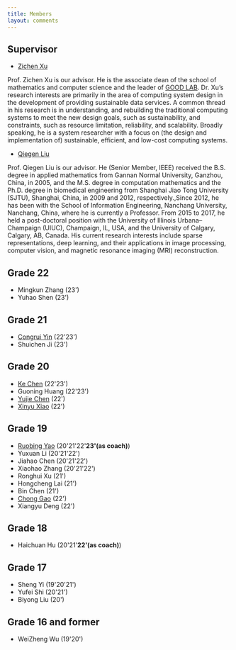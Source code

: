 ```yaml
---
title: Members
layout: comments
---
```


## Supervisor

- [Zichen Xu](https://good.ncu.edu.cn/Pages/Professor.html)

Prof. Zichen Xu is our advisor. He is the associate dean of the school of mathematics and computer science and the leader of [GOOD LAB](https://good.ncu.edu.cn/). Dr. Xu’s research interests are primarily in the area of computing system design in the development of providing sustainable data services. A common thread in his research is in understanding, and rebuilding the traditional computing systems to meet the new design goals, such as sustainability, and constraints, such as resource limitation, reliability, and scalability. Broadly speaking, he is a system researcher with a focus on (the design and implementation of) sustainable, efficient, and low-cost computing systems.

- [Qiegen Liu](https://github.com/yqx7150/yqx7150.github.com/blob/main/en-index.md)

Prof. Qiegen Liu is our advisor. He (Senior Member, IEEE) received the B.S. degree in applied mathematics from Gannan Normal University, Ganzhou, China, in 2005, and the M.S. degree in computation mathematics and the Ph.D. degree in biomedical engineering from Shanghai Jiao Tong University (SJTU), Shanghai, China, in 2009 and 2012, respectively.,Since 2012, he has been with the School of Information Engineering, Nanchang University, Nanchang, China, where he is currently a Professor. From 2015 to 2017, he held a post-doctoral position with the University of Illinois Urbana–Champaign (UIUC), Champaign, IL, USA, and the University of Calgary, Calgary, AB, Canada. His current research interests include sparse representations, deep learning, and their applications in image processing, computer vision, and magnetic resonance imaging (MRI) reconstruction.

## Grade 22

- Mingkun Zhang (23')
- Yuhao Shen (23')


## Grade 21

- [Congrui Yin](https://good.ncu.edu.cn/~YinCR/) (22'23')
- Shuichen Ji (23')


## Grade 20

- [Ke Chen](https://good.ncu.edu.cn/~ChenK/) (22'23')
- Guoning Huang (22'23')  
- [Yujie Chen](https://good.ncu.edu.cn/~ChenYJ/) (22')
- [Xinyu Xiao](https://good.ncu.edu.cn/~XiaoXY/) (22')


## Grade 19

- [Ruobing Yao](https://good.ncu.edu.cn/~yrb/) (20'21'22'**23'(as coach)**)
- Yuxuan Li (20'21'22') 
- Jiahao Chen (20'21'22') 
- Xiaohao Zhang (20'21'22')
- Ronghui Xu (21')
- Hongcheng Lai (21')
- Bin Chen (21') 
- [Chong Gao](https://good.ncu.edu.cn/~GaoC/) (22')
- Xiangyu Deng (22') 


## Grade 18

- Haichuan Hu (20'21'**22'(as coach)**)


## Grade 17

- Sheng Yi (19'20'21')
- Yufei Shi (20'21')
- Biyong Liu (20')

## Grade 16 and former

- WeiZheng Wu (19'20')
